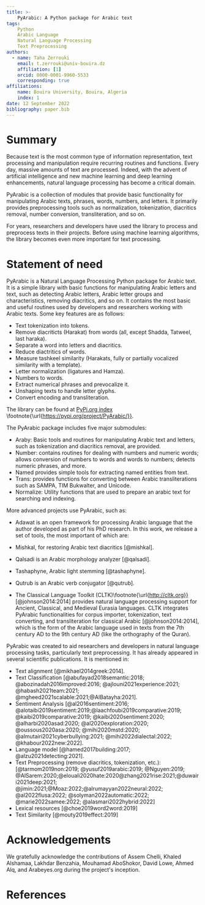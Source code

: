 ```yaml
---
title: >-
    PyArabic: A Python package for Arabic text
tags:
    Python
    Arabic Language
    Natural Language Processing
    Text Preprocessing
authors:
  - name: Taha Zerrouki
    email: t.zerrouki@univ-bouira.dz
    affiliation: [1]
    orcid: 0000-0001-9960-5533
    corresponding: true
affiliations:
    name: Bouira University, Bouira, Algeria
    index: 1
date: 12 September 2022
bibliography: paper.bib
---
```

# Summary

Because text is the most common type of information representation, text processing and manipulation require recurring routines and functions.
Every day, massive amounts of text are processed.
Indeed, with the advent of artificial intelligence and new machine learning and deep learning enhancements, natural language processing has become a critical domain.

PyArabic is a collection of modules that provide basic functionality for manipulating Arabic texts, phrases, words, numbers, and letters.
It primarily provides preprocessing tools such as normalization, tokenization, diacritics removal, number conversion, transliteration, and so on.


For years, researchers and developers have used the library to process and preprocess texts in their projects.
Before using machine learning algorithms, the library becomes even more important for text processing. 


# Statement of need

PyArabic is a Natural Language Processing Python package for Arabic text.
It is a simple library with basic functions for manipulating Arabic letters and text, such as detecting Arabic letters, Arabic letter groups and characteristics, removing diacritics, and so on.
It contains the most basic and useful routines used by developers and researchers working with Arabic texts. Some key features are as follows:

-   Text tokenization into tokens.
-   Remove diacriticts (Harakat) from words (all, except Shadda, Tatweel, last haraka).
-   Separate a word into letters and diacritics.
-   Reduce diactritics of words.
-   Measure tashkeel similarity (Harakats, fully or partially vocalized   similarity with a template).
-  Letter normalization (ligatures and Hamza).
-   Numbers to words.
-   Extract numerical phrases and prevocalize it.
-   Unshaping texts to handle letter glyphs.
-   Convert encoding and transliteration.


The library can be found at [PyPi.org index](https://pypi.org/project/PyArabic/) \footnote{\url{https://pypi.org/project/PyArabic/}}.

The PyArabic package includes five major submodules:

- Araby: Basic tools and routines for manipulating Arabic text and letters, such as tokenization and diacritics removal, are provided.
- Number: contains routines for dealing with numbers and numeric words; allows conversion of numbers to words and words to numbers; detects numeric phrases, and more.
- Named provides simple tools for extracting named entities from text.
- Trans: provides functions for converting between Arabic transliterations such as SAMPA, TIM Bukwalter, and Unicode.
- Normalize: Utility functions that are used to prepare an arabic text for searching and indexing.

More advanced projects use PyArabic, such as:

- Adawat is an open framework for processing Arabic language that the author developed as part of his PhD research. In this work, we release a set of tools, the most important of which are:

- Mishkal, for restoring Arabic text diacritics [@mishkal].
- Qalsadi is an Arabic morphology analyzer [@qalsadi].
- Tashaphyne, Arabic light stemming [@tashaphyne].
- Qutrub is an Arabic verb conjugator [@qutrub].

- The Classical Language Toolkit (CLTK)\footnote{\url{http://cltk.org}} [@johnson2014:2014] provides natural language processing support for Ancient, Classical, and Medieval Eurasia languages. CLTK integrates PyArabic functionalities for corpus importer, tokenization, text converting, and transliteration for classical Arabic [@johnson2014:2014], which is the form of the Arabic language used in texts from the 7th century AD to the 9th century AD (like the orthography of the Quran).



PyArabic was created to aid researchers and developers in natural language processing tasks, particularly text preprocessing. It has already appeared in several scientific publications. It is mentioned in:

- Text alignment [@mikhael2014greek:2014].
- Text Classification [@abufayad2018semantic:2018; @abozinadah2016improved:2016; @ajlouni2021experience:2021; @habash2021team:2021; @mgheed2021scalable:2021;@AlBatayha:2021].
- Sentiment Analysis [@al2016sentiment:2016;  @alotaibi2019sentiment:2019;@laachfoubi2019comparative:2019; @kaibi2019comparative:2019; @kaibi2020sentiment:2020; @alharbi2020asad:2020; @al2020exploration:2020; @oussous2020asa:2020; @mihi2020mstd:2020; @almutairi2021cyberbullying:2021; @mihi2022dialectal:2022; @khabour2022new:2022].
- Language model [@hamed2017building:2017; @alzu2021detecting:2021].
- Text Preprocessing (remove diacritics,  tokenization, etc.): [@tarmom2019non:2019; @yusuf2019arabic:2019; @Nguyen:2019; @AlSarem:2020;@elouali2020hate:2020@zhang2021rise:2021;@duwairi2021deep:2021; @jimin:2021;@Moaz:2022;@alrumayyan2022neural:2022; @al2022flusa:2022; @solyman2022automatic:2022; @marie2022samee:2022; @alasmari2022hybrid:2022]
- Lexical resources [@choe2019word2word:2019]
- Text Similarity [@mouty2019effect:2019]

# Acknowledgements

We gratefully acknowledge the contributions of Assem Chelli, Khaled Alshamaa, Lakhdar Benzahia, Mouhamad AboShokor, David Lowe, Ahmed Alq, and Arabeyes.org during the project's inception.



# References

